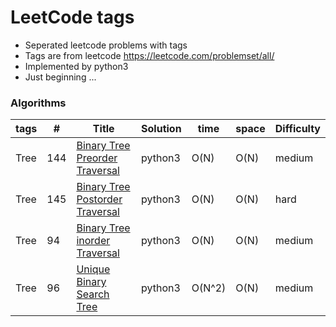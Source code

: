 # LeetCode tags
- Seperated leetcode problems with tags
- Tags are from leetcode https://leetcode.com/problemset/all/
- Implemented by python3
- Just beginning ...

### Algorithms
                    
| tags |\# | Title | Solution | time | space | Difficulty |
| ------------- | ------------- | ------------- | ------------- | ------------- | ------------- | ------------- |
|Tree| 144 | [Binary Tree Preorder Traversal](https://github.com/Jzmo/leetcodeTag/tree/master/tree/Binary%20Tree%20Preorder%20Traversal) | python3 | O(N) | O(N) | medium |
|Tree| 145 | [Binary Tree Postorder Traversal](https://github.com/Jzmo/leetcodeTag/tree/master/tree/Binary%20Tree%20Postorder%20Traversal) | python3 | O(N) | O(N) | hard |
|Tree| 94 | [Binary Tree inorder Traversal](https://github.com/Jzmo/leetcodeTag/tree/master/tree/Binary%20Tree%20Inorder%20Traversal) | python3 | O(N) | O(N) | medium |
|Tree| 96 | [Unique Binary Search Tree](https://github.com/Jzmo/leetcodeTag/tree/master/tree/Unique%20Binary%20Search%20Tree) | python3 | O(N^2) | O(N) | medium |
